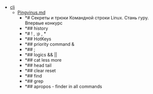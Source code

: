 - <a href = "F:\Node_projects\Node_Way\NBase\_Md\_Index\__\Linux_fiches\cli\cat.cli\dir.cli.md">cli</a>
    - <a href = "F:\Node_projects\Node_Way\NBase\_Md\_Index\__\Linux_fiches\cli\Pingvinus.md">Pingvinus.md</a>
        - *# Секреты и трюки Командной строки Linux. Стань гуру. Впервые конкурс
        - *## history
        - *# ! , :p , * 
        - *## HotKeys
        - *## priority command &
        - *## ; 
        - *## logics && ||
        - *## cat less more 
        - *## head tail
        - *## clear reset
        - *## find
        - *## grep 
        - *## apropos - finder in all commands

